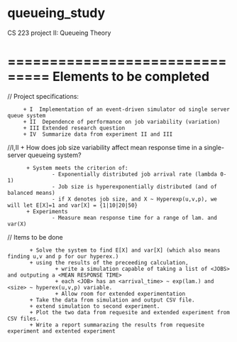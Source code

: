 # queueing_study
CS 223 project II: Queueing Theory

===============================
Elements to be completed
===============================

// Project specifications:

         + I  Implementation of an event-driven simulator od single server queue system
         + II  Dependence of performance on job variability (variation)
         + III Extended research question
         + IV  Summarize data from experiment II and III

 //I,II
         + How does job size variability affect mean response time in a single-server queueing system?
         
          + System meets the criterion of:
                  - Exponentially distributed job arrival rate (lambda 0-1)
                  - Job size is hyperexponentially distributed (and of balanced means)
                  - if X denotes job size, and X ~ Hyperexp(u,v,p), we will let E[X]=1 and var[X] = {1|10|20|50}
          + Experiments
                  - Measure mean response time for a range of lam. and var(X)
                  
   // Items to be done

           + Solve the system to find E[X] and var[X] (which also means finding u,v and p for our hyperex.)
           + using the results of the preceeding calculation,
                   + write a simulation capable of taking a list of <JOBS> and outputing a <MEAN RESPONSE TIME>
                   + each <JOB> has an <arrival_time> ~ exp(lam.) and <size> ~ hyperex(u,v,p) variable.
                   + Allow room for extended experimentation
           + Take the data from simulation and output CSV file.
           + extend simulation to second experiment.
           + Plot the two data from requesite and extended experiment from CSV files.
           + Write a report summarazing the results from requesite experiment and extented experiment


